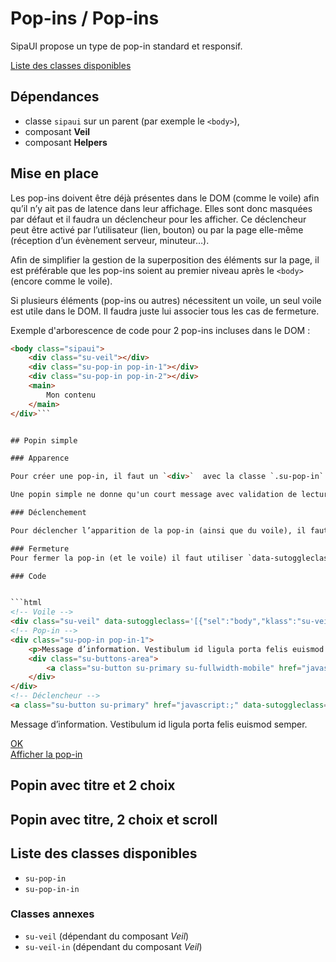 # Pop-ins / Pop-ins

SipaUI propose un type de pop-in standard et responsif.

<a href="#liste-classes" target="_self" class="link-button">Liste des classes disponibles</a>


<div class="dependances">
																							
## Dépendances
- classe `sipaui` sur un parent (par exemple le `<body>`),
- composant **Veil**
- composant **Helpers**

</div>




## Mise en place

Les pop-ins doivent être déjà présentes dans le DOM (comme le voile) afin qu’il n’y ait pas de latence dans leur affichage. Elles sont donc masquées par défaut et il faudra un déclencheur pour les afficher. Ce déclencheur peut être activé par l’utilisateur (lien, bouton) ou par la page elle-même (réception d’un évènement serveur, minuteur…).

Afin de simplifier la gestion de la superposition des éléments sur la page, il est préférable que les pop-ins soient au premier niveau après le `<body>` (encore comme le voile).

Si plusieurs éléments (pop-ins ou autres) nécessitent un voile, un seul voile est utile dans le DOM. Il faudra juste lui associer tous les cas de fermeture.

Exemple d'arborescence de code pour 2 pop-ins incluses dans le DOM&nbsp;:

```html
<body class="sipaui">
	<div class="su-veil"></div>
	<div class="su-pop-in pop-in-1"></div>
	<div class="su-pop-in pop-in-2"></div>
	<main>
		Mon contenu
	</main>
</div>```


## Popin simple

### Apparence

Pour créer une pop-in, il faut un `<div>`  avec la classe `.su-pop-in`. Elle sera invisible par défaut.

Une popin simple ne donne qu'un court message avec validation de lecture. Elle ne comportera donc qu'un seul bouton.

### Déclenchement

Pour déclencher l’apparition de la pop-in (ainsi que du voile), il faut utiliser ce code&nbsp;: `data-sutoggleclass='[{"sel":"body","klass":"su-veil-in","force":1}, {"sel":"#pop-in-1","klass":"su-pop-in-in","force":1}, {"sel":"#pop-in-1","klass":"su-pop-in-out","force":0]'` sur le déclencheur. Pour la pop-in il ajoutera la classe `su-pop-in-in` et enlèvera la classe `su-pop-in-out` si elle est déjà là. L’attribut `"#pop-in-1"` du sélecteur `"sel"` est l'ID spécifique de votre popin.

### Fermeture
Pour fermer la pop-in (et le voile) il faut utiliser `data-sutoggleclass='[{"sel":"body","klass":"su-veil-in","force":0}, {"sel":"#pop-in-1","klass":"su-pop-in-in","force":0}, {"sel":"#pop-in-1","klass":"su-pop-in-out","force":1}]` sur le bouton primaire, ainsi que sur le `<div>` du voile.

### Code


```html
<!-- Voile -->
<div class="su-veil" data-sutoggleclass='[{"sel":"body","klass":"su-veil-in","force":0}, {"sel":"#pop-in-1","klass":"su-pop-in-in","force":0}, {"sel":"#pop-in-1","klass":"su-pop-in-out","force":1}]'></div>
<!-- Pop-in -->
<div class="su-pop-in pop-in-1">
	<p>Message d’information. Vestibulum id ligula porta felis euismod semper.</p>
	<div class="su-buttons-area">
		<a class="su-button su-primary su-fullwidth-mobile" href="javascript:;" data-sutoggleclass='[{"sel":"body","klass":"su-veil-in","force":0}, {"sel":"#pop-in-1","klass":"su-pop-in-in","force":0}, {"sel":"#pop-in-1","klass":"su-pop-in-out","force":1}]'>OK</a>
	</div>
</div>
<!-- Déclencheur -->
<a class="su-button su-primary" href="javascript:;" data-sutoggleclass='[{"sel":"body","klass":"su-veil-in","force":1}, {"sel":"#pop-in-1","klass":"su-pop-in-in","force":1}, {"sel":"#pop-in-1","klass":"su-pop-in-out","force":0}]'>Afficher la pop-in</a>
```

<div class="sipaui">
	<div class="su-veil" data-sutoggleclass='[{"sel":"body","klass":"su-veil-in","force":0}, {"sel":"#pop-in-1","klass":"su-pop-in-in","force":0}, {"sel":"#pop-in-1","klass":"su-pop-in-out","force":1}]'></div>
	<div id="pop-in-1" class="su-pop-in">
		<p>Message d’information. Vestibulum id ligula porta felis euismod semper.</p>
		<div class="su-buttons-area">
			<a class="su-button su-primary su-fullwidth-mobile" href="javascript:;" data-sutoggleclass='[{"sel":"body","klass":"su-veil-in","force":0}, {"sel":"#pop-in-1","klass":"su-pop-in-in","force":0}, {"sel":"#pop-in-1","klass":"su-pop-in-out","force":1}]'>OK</a>
		</div>
	</div>
	<a class="su-button su-primary" href="javascript:;" data-sutoggleclass='[{"sel":"body","klass":"su-veil-in","force":1}, {"sel":"#pop-in-1","klass":"su-pop-in-in","force":1}, {"sel":"#pop-in-1","klass":"su-pop-in-out","force":0}]'>Afficher la pop-in</a>
</div>

## Popin avec titre et 2 choix

## Popin avec titre, 2 choix et scroll



<div id="liste-classes" class="control-titres">

## Liste des classes disponibles
- `su-pop-in`
- `su-pop-in-in`

### Classes annexes
- `su-veil` (dépendant du composant *Veil*)
- `su-veil-in` (dépendant du composant *Veil*)


</div>
